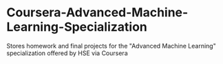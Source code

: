 # Coursera-Advanced-Machine-Learning-Specialization
Stores homework and final projects for the "Advanced Machine Learning" specialization offered by HSE via Coursera
